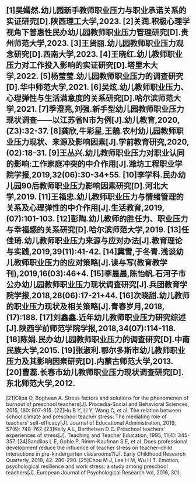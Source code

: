 [1]吴嫣然.幼儿园新手教师职业压力与职业承诺关系的实证研究[D].陕西理工大学,2023.
[2]关润.积极心理学视角下普惠性民办幼儿园教师职业压力管理研究[D].贵州师范大学,2023.
[3]王贤丽.幼儿园教师职业压力观念研究[D].西南大学,2023.
[4]王晓红.幼儿教师职业压力对工作投入影响的实证研究[D].塔里木大学,2022.
[5]杨莹莹.幼儿园教师职业压力的调查研究[D].华中师范大学,2021.
[6]吴炫.幼儿教师职业压力、心理弹性与生活满意度的关系研究[D].哈尔滨师范大学,2021.
[7]季澄亮,刘强.新手型幼儿园教师职业压力现状调查——以江苏省N市为例[J].幼儿教育,2020,(Z3):32-37.
[8]龚欣,牛彩星,王鶄.农村幼儿园教师职业压力现状、来源及影响因素[J].学前教育研究,2020,(02):18-31.
[9]王丛兴.幼儿教师职业压力对职业认同的影响:工作家庭冲突的中介作用[J].潍坊工程职业学院学报,2019,32(06):30-34+55.
[10]李学科.民办幼儿园90后教师职业压力影响因素研究[D].河北大学,2019.
[11]王福忠.幼儿教师职业压力与情绪管理的关系及心理弹性的中介作用[J].生活教育,2019,(07):101-103.
[12]彭陶.幼儿教师的胜任力、职业压力与幸福感的关系研究[D].哈尔滨师范大学,2019.
[13]任佳琦.幼儿教师职业压力来源与应对办法[J].教育理论与实践,2019,39(11):41-42.
[14]冀雪,于冬青.浅谈幼儿教师职业压力的应对策略[J].读与写(教育教学刊),2019,16(03):46+4.
[15]李晨晨,陈怡帆.石河子市公办幼儿园教师职业压力现状调查研究[J].兵团教育学院学报,2018,28(06):17-21+44.
[16]次晓甜.幼儿教师的职业压力现状及相关策略[J].青春岁月,2018,(17):188.
[17]刘鑫鑫.近年幼儿教师职业压力研究综述[J].陕西学前师范学院学报,2018,34(07):114-118.
[18]陈娟.民办幼儿园教师职业压力的调查研究[D].中南民族大学,2015.
[19]张淑利.鄂尔多斯市幼儿教师职业压力及其影响因素研究[D].内蒙古师范大学,2013.
[20]曹蕊.长春市幼儿教师职业压力现状调查研究[D].东北师范大学,2012.
---
[21]Clipa O, Boghean A. Stress factors and solutions for the phenomenon of burnout of preschool teachers[J]. Procedia-Social and Behavioral Sciences, 2015, 180: 907-915.
[22]Hu B Y, Li Y, Wang C, et al. The relation between school climate and preschool teacher stress: The mediating role of teachers’ self-efficacy[J]. Journal of Educational Administration, 2019, 57(6): 748-767.
[23]Kelly A L, Berthelsen D C. Preschool teachers' experiences of stress[J]. Teaching and Teacher Education, 1995, 11(4): 345-357.
[24]Sandilos L E, Goble P, Rimm-Kaufman S E, et al. Does professional development reduce the influence of teacher stress on teacher–child interactions in pre-kindergarten classrooms?[J]. Early Childhood Research Quarterly, 2018, 42: 280-290.
[25]Chou M J, Lee H M, Wu H T. Emotion, psychological resilience and work stress: a study among preschool teachers[J]. European Journal of Psychological Research Vol, 2016, 3(1).
